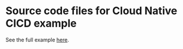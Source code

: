 # Source code files for Cloud Native CICD example
See the full example [here](https://github.com/csantanapr/tutorial-tekton-argocd-pipeline).

